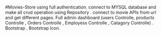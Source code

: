 #Movies-Store 
 using full authentication. 
 connect to MYSQL database and make all  crud operation using Repository .
 connect to  movie APIs from url and get different pages.
 Full admin dashboard (users Controlle, products Controlle , Orders Controlle , Employess Controlle , Catagory Controlle) .
 Bootstrap  .
 Bootstrap Icon.


